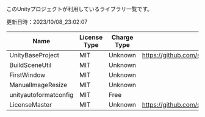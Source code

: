 このUnityプロジェクトが利用しているライブラリ一覧です。


更新日時：2023/10/08_23:02:07

| Name  | License Type | Charge Type | URL1 | URL2 | Memo1 | Use Lib | Add Date |
| -------------  | ------------- | ------------- | ------------- | ------------- | ------------- | ------------- | ------------- |
| UnityBaseProject | MIT | Unknown | https://github.com/syskentokyo/unitybaseproject |  |  |  | 2023/06/13_02:17:37 |
| BuildSceneUtil | MIT | Unknown |  |  |  |  | 2023/04/23_16:52:12 |
| FirstWindow | MIT | Unknown |  |  |  |  | 2023/04/23_17:15:36 |
| ManualImageResize | MIT | Unknown |  |  |  |  | 2023/04/23_16:23:00 |
| unityautoformatconfig  | MIT | Free |  |  |  |  | 2023/10/08_22:59:51 |
| LicenseMaster | MIT | Unknown | https://github.com/syskentokyo/unitylicensemaster |  |  |  | 2023/04/14_01:32:26 |
